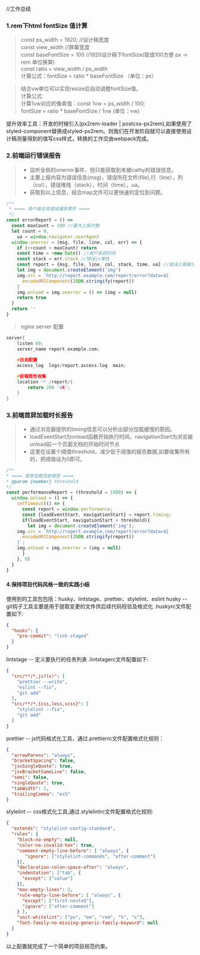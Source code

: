  //工作总结

### 1.rem下html fontSize 值计算

> const ps_width = 1920;           //设计稿宽度  <br />
> const view_width                 //屏幕宽度  <br />
> const baseFontSize = 100         //1920设计稿下fontSize(取值100方便 px -> rem 单位换算)  <br />
> const ratio = view_width / ps_width <br />
> 计算公式：fontSize = ratio * baseFontSize （单位：px）<br />

> 结合vw单位可以实现resize后自动调整fontSize值。<br />
> 计算公式: <br />
> 计算1vw对应的像素值：const 1vw = ps_width / 100; <br />
> fontSize = ratio * baseFontSize / 1vw (单位：vw) <br />

提升效率工具：开发的时候引入(px2rem-loader | postcss-px2rem),如果使用了styled-component替换成styled-px2rem。则我们在开发阶段就可以直接使用设计稿测量得到的值写css样式，转换的工作交由webpack完成。

### 2.前端运行错误报告

> * 监听全局的onerror事件，但只能获取到未被cathy的错误信息。 <br >
> * 主要上报内容为错误信息(msg)，错误所在文件(file),行（line），列（col），错误堆栈（stack），时间（time），ua。 <br >
> * 获取到以上信息，结合map文件可以更快速的定位到问题。
```javascript
/**
 * ==== 用户端全局错误捕获事件 ====
 */
const errorReport = () => 
  const maxCount = 100 //最大上报次数
  let count = 0,
    ua = window.navigator.userAgent
  window.onerror = (msg, file, line, col, err) => {
    if (++count > maxCount) return
    const time = +new Date() //用户系统时间
    const stack = err.stack //错误js堆栈
    const report = {msg, file, line, col, stack, time, ua} //错误上报报文
    let img = document.createElement('img')
    img.src = `http://report.example.com/report/error?data=${
      encodeURIComponent(JSON.stringify(report))
    }`
    img.onload = img.onerror = () => (img = null)
    return true
  }
  return ''
}
```
> nginx server 配置
```c++
server{
	listen 80;
	server_name report.example.com;
	
	#日志配置
	access_log  logs/report.access.log  main;

	#前端报告收集
	location ~* /report/{
		return 200 'ok';
	}
}

```

### 3.前端首屏加载时长报告
> * 通过浏览器提供的timing信息可以分析出部分加载缓慢的原因。
> * loadEventStart为onload函数开始执行时间，navigationStart为浏览器unload前一个页面文档的开始时间节点
> * 这里在设置个阈值threshold，减少低于阈值的报告数据,如要收集所有的，把阈值设为0即可。
```javascript
/**
* ==== 首屏加载性能报告 ====
* @param {number} threshold
*/
const performanceReport = (threshold = 1000) => {
  window.onload = () => {
    setTimeout(() => {
      const report = window.performance;
      const {loadEventStart, navigationStart} = report.timing;
      if(loadEventStart, navigationStart > threshold){
      	let img = document.createElement('img');
	img.src = `http://report.example.com/report/error?data=${
	  encodeURIComponent(JSON.stringify(report))
	}`;
	img.onload = img.onerror = (img = null)
      }
    }, 0)
  }
}
```

#### 4.保持项目代码风格一致的实践小结
使用到的工具包包括：husky、lintstage、prettier、stylelint、eslint
husky -- git钩子工具主要是用于提取变更的文件供后续代码校验及格式化 .huskyrc文件配置如下:
```json
{
  "hooks": {
    "pre-commit": "lint-staged"
  }
}
```
lintstage -- 定义要执行的任务列表 .lintstagerc文件配置如下:
```json
{
  "src/**/*.js?(x)": [
    "prettier --write",
    "eslint --fix",
    "git add"
  ],
  "src/**/*.{css,less,scss}": [
    "stylelint --fix",
    "git add"
  ]
}
```
prettier -- js代码格式化工具，通过.prettierrc文件配置格式化规则：
```json
{
  "arrowParens": "always",
  "bracketSpacing": false,
  "jsxSingleQuote": true,
  "jsxBracketSameLine": false,
  "semi": false,
  "singleQuote": true,
  "tabWidth": 2,
  "trailingComma": "es5"
}
```
stylelint -- css格式化工具,通过.stylelintrc文件配置格式化规则:
```json
{
  "extends": "stylelint-config-standard",
  "rules": {
    "block-no-empty": null,
    "color-no-invalid-hex": true,
    "comment-empty-line-before": [ "always", {
       "ignore": ["stylelint-commands", "after-comment"]
    }],
    "declaration-colon-space-after": "always",
    "indentation": ["tab", {
      "except": ["value"]
    }],
    "max-empty-lines": 2,
    "rule-empty-line-before": [ "always", {
      "except": ["first-nested"],
      "ignore": ["after-comment"]
    } ],
    "unit-whitelist": ["px", "em", "rem", "%", "s"],
    "font-family-no-missing-generic-family-keyword": null
  }
}
```
以上配置就完成了一个简单的项目规范约束。

